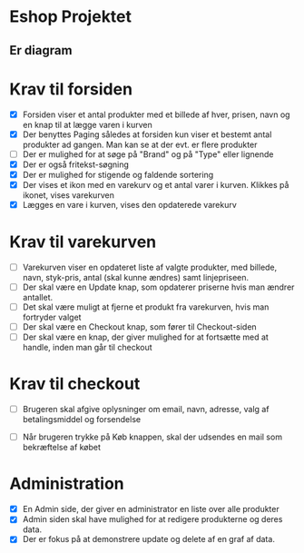 # Eshop Projektet

## Er diagram




# Krav til forsiden

  - [x] Forsiden viser et antal produkter med et billede af hver, prisen, navn og en knap til at lægge varen i kurven
  - [x] Der benyttes Paging således at forsiden kun viser et bestemt antal produkter ad gangen. Man kan se at der evt. er flere produkter
  - [ ] Der er mulighed for at søge på "Brand" og på "Type" eller lignende
  - [x] Der er også fritekst-søgning
  - [x] Der er mulighed for stigende og faldende sortering
  - [x] Der vises et ikon med en varekurv og et antal varer i kurven. Klikkes på ikonet, vises varekurven
  - [x] Lægges en vare i kurven, vises den opdaterede varekurv

# Krav til varekurven

  - [ ] Varekurven viser en opdateret liste af valgte produkter, med billede, navn, styk-pris, antal (skal kunne ændres) samt linjepriseen.
  - [ ] Der skal være en Update knap, som opdaterer priserne hvis man ændrer antallet.
  - [ ] Det skal være muligt at fjerne et produkt fra varekurven, hvis man fortryder valget
  - [ ] Der skal være en Checkout knap, som fører til Checkout-siden
  - [ ] Der skal være en knap, der giver mulighed for at fortsætte med at handle, inden man går til checkout

# Krav til checkout

  - [ ] Brugeren skal afgive oplysninger om email, navn, adresse, valg af betalingsmiddel og forsendelse
  - [ ] Når brugeren trykke på Køb knappen, skal der udsendes en mail som bekræftelse af købet
  
  
 # Administration

 - [x]   En Admin side, der giver en administrator en liste over alle produkter 
 - [x]   Admin siden skal have mulighed for at redigere produkterne og deres data.
 - [x]   Der er fokus på at demonstrere update og delete af en graf af data.
